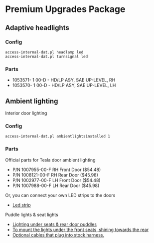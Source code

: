 # Premium Upgrades Package

## Adaptive headlights

### Config

```
access-internal-dat.pl headlamp led
access-internal-dat.pl turnsignal led
```

### Parts

* 1053571- 1 00-D - HD/LP ASY, SAE UP-LEVEL, RH
* 1053570- 1 00-D - HD/LP ASY, SAE UP-LEVEL, LH

## Ambient lighting

Interior door lighting

### Config

```
access-internal-dat.pl ambientlightsinstalled 1
```

### Parts

Official parts for Tesla door ambient lighting

* P/N 1007955-00-F RH Front Door ($54.48)
* P/N 1008121-00-F RH Rear Door ($45.98)
* P/N 1002977-00-F LH Front Door ($54.48)
* P/N 1007988-00-F LH Rear Door ($45.98)

Or, you can connect your own LED strips to the doors

* [Led strip](https://www.amazon.com/gp/product/B005GL5R56/)

Puddle lights & seat lights

* [Lighting under seats & rear door puddles](https://www.amazon.com/gp/product/B079C6T6HJ/)
* [To mount the lights under the front seats, shining towards the rear](https://www.abstractocean.com/foot-well-light-brackets-for-model-s-one-pair-tesla-part-1016677-00-a/#product-additional-info)
* [Optional cables that plug into stock harness.](https://www.amazon.com/gp/product/B00VDOD9AA)
